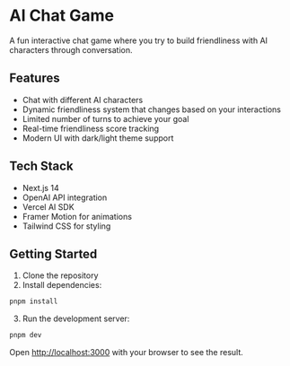 # AI Chat Game

A fun interactive chat game where you try to build friendliness with AI characters through conversation.

## Features

- Chat with different AI characters
- Dynamic friendliness system that changes based on your interactions
- Limited number of turns to achieve your goal
- Real-time friendliness score tracking
- Modern UI with dark/light theme support

## Tech Stack

- Next.js 14
- OpenAI API integration
- Vercel AI SDK
- Framer Motion for animations
- Tailwind CSS for styling

## Getting Started

1. Clone the repository
2. Install dependencies:

```bash
pnpm install
```

3. Run the development server:

```bash
pnpm dev
```

Open [http://localhost:3000](http://localhost:3000) with your browser to see the result.
